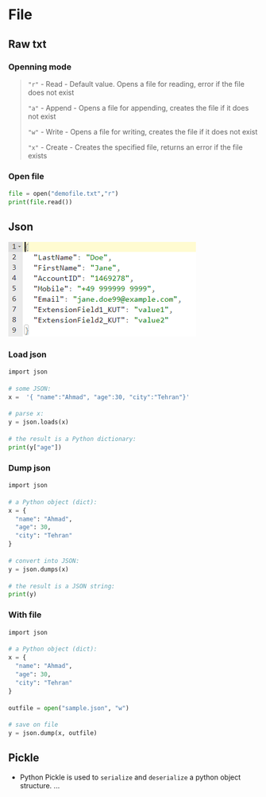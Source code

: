 # File
## Raw txt
### Openning mode
>`"r"` - Read - Default value. Opens a file for reading, error if the file does not exist
>
>`"a"` - Append - Opens a file for appending, creates the file if it does not exist
> 
> `"w"` - Write - Opens a file for writing, creates the file if it does not exist
> 
> `"x"` - Create - Creates the specified file, returns an error if the file exists 

### Open file
```python
file = open("demofile.txt","r")
print(file.read())
```

## Json
<!-- ![[Pasted image 20221217082534.png]] -->
![](../src/img/Pasted%20image%2020221217082534.png)


### Load json
```python
import json  
  
# some JSON:  
x =  '{ "name":"Ahmad", "age":30, "city":"Tehran"}'  
  
# parse x:  
y = json.loads(x)  
  
# the result is a Python dictionary:  
print(y["age"])
```


### Dump json
```python
import json  
  
# a Python object (dict):  
x = {  
  "name": "Ahmad",  
  "age": 30,  
  "city": "Tehran"  
}  
  
# convert into JSON:  
y = json.dumps(x)  
  
# the result is a JSON string:  
print(y)
```

### With file
```python
import json  
  
# a Python object (dict):  
x = {  
  "name": "Ahmad",  
  "age": 30,  
  "city": "Tehran"  
}  

outfile = open("sample.json", "w")

# save on file
y = json.dump(x, outfile)  
```


## Pickle
- Python Pickle is used to `serialize` and `deserialize` a python object structure.
...
